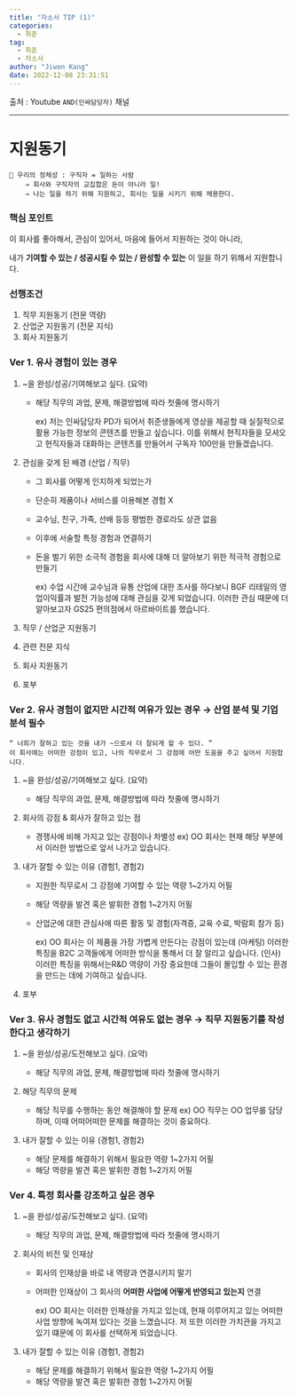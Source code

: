 ```yaml
---
title: "자소서 TIP (1)"
categories:
  - 취준
tag:
  - 취준
  - 자소서
author: "Jiwon Kang"
date: 2022-12-08 23:31:51
---
```


출처 : Youtube `AND(인싸담당자)` 채널

---

# 지원동기

    📌 우리의 정체성 : 구직자 = 일하는 사람
        → 회사와 구직자의 교집합은 돈이 아니라 일!
        → 나는 일을 하기 위해 지원하고, 회사는 일을 시키기 위해 채용한다.


### 핵심 포인트

이 회사를 좋아해서, 관심이 있어서, 마음에 들어서 지원하는 것이 아니라,

내가 **기여할 수 있는 / 성공시킬 수 있는 / 완성할 수 있는** 이 일을 하기 위해서 지원합니다.

### 선행조건

1. 직무 지원동기 (전문 역량)
2. 산업군 지원동기 (전문 지식)
3. 회사 지원동기

### Ver 1. 유사 경험이 있는 경우

1. ~을 완성/성공/기여해보고 싶다. (요약)
    - 해당 직무의 과업, 문제, 해결방법에 따라 첫줄에 명시하기
    
        ex) 저는 인싸담당자 PD가 되어서 취준생들에게 영상을 제공할 때 실질적으로 활용 가능한 정보의 콘텐츠를 만들고 싶습니다.
        이를 위해서 현직자들을 모셔오고 현직자들과 대화하는 콘텐츠를 만들어서 구독자 100만을 만들겠습니다.
    
2. 관심을 갖게 된 배경 (산업 / 직무)
    - 그 회사를 어떻게 인지하게 되었는가
    - 단순히 제품이나 서비스를 이용해본 경험 X
    - 교수님, 친구, 가족, 선배 등등 평범한 경로라도 상관 없음
    - 이후에 서술할 특정 경험과 연결하기
    - 돈을 벌기 위한 소극적 경험을 회사에 대해 더 알아보기 위한 적극적 경험으로 만들기
    
        ex) 수업 시간에 교수님과 유통 산업에 대한 조사를 하다보니 BGF 리테일의 영업이익률과 발전 가능성에 대해 관심을 갖게 되었습니다.
        이러한 관심 때문에 더 알아보고자 GS25 편의점에서 아르바이트를 했습니다.
    
3. 직무 / 산업군 지원동기

4. 관련 전문 지식

5. 회사 지원동기

6. 포부



### Ver 2. 유사 경험이 없지만 시간적 여유가 있는 경우 → 산업 분석 및 기업 분석 필수

    “ 너희가 잘하고 있는 것을 내가 ~으로서 더 잘되게 할 수 있다. ”
    이 회사에는 어떠한 강점이 있고, 나의 직무로서 그 강점에 어떤 도움을 주고 싶어서 지원합니다.

1. ~을 완성/성공/기여해보고 싶다. (요약)
    - 해당 직무의 과업, 문제, 해결방법에 따라 첫줄에 명시하기

2. 회사의 강점 & 회사가 잘하고 있는 점
    - 경쟁사에 비해 가지고 있는 강점이나 차별성
        ex) OO 회사는 현재 해당 부분에서 이러한 방법으로 앞서 나가고 있습니다.
    
3. 내가 잘할 수 있는 이유 (경험1, 경험2)
    - 지원한 직무로서 그 강점에 기여할 수 있는 역량 1~2가지 어필
    - 해당 역량을 발견 혹은 발휘한 경험 1~2가지 어필
    - 산업군에 대한 관심사에 따른 활동 및 경험(자격증, 교육 수료, 박람회 참가 등)
    
        ex) OO 회사는 이 제품을 가장 가볍게 만든다는 강점이 있는데
        (마케팅) 이러한 특징을 B2C 고객들에게 어떠한 방식을 통해서 더 잘 알리고 싶습니다.
        (인사) 이러한 특징을 위해서는R&D 역량이 가장 중요한데 그들이 몰입할 수 있는 환경을 만드는 데에 기여하고 싶습니다.
    
4. 포부


### Ver 3. 유사 경험도 없고 시간적 여유도 없는 경우 → 직무 지원동기를 작성한다고 생각하기

1. ~을 완성/성공/도전해보고 싶다. (요약)
    - 해당 직무의 과업, 문제, 해결방법에 따라 첫줄에 명시하기

2. 해당 직무의 문제
    - 해당 직무를 수행하는 동안 해결해야 할 문제
        ex) OO 직무는 OO 업무를 담당하며, 이때 어떠어떠한 문제를 해결하는 것이 중요하다.
    
3. 내가 잘할 수 있는 이유 (경험1, 경험2)
    - 해당 문제를 해결하기 위해서 필요한 역량 1~2가지 어필
    - 해당 역량을 발견 혹은 발휘한 경험 1~2가지 어필


### Ver 4. 특정 회사를 강조하고 싶은 경우

1. ~을 완성/성공/도전해보고 싶다. (요약)
    - 해당 직무의 과업, 문제, 해결방법에 따라 첫줄에 명시하기

2. 회사의 비전 및 인재상
    - 회사의 인재상을 바로 내 역량과 연결시키지 말기
    - 어떠한 인재상이 그 회사의 **어떠한 사업에 어떻게 반영되고 있는지** 연결

        ex) OO 회사는 이러한 인재상을 가지고 있는데, 현재 이루어지고 있는 어떠한 사업 방향에 녹여져 있다는 것을 느꼈습니다. 저 또한 이러한 가치관을 가지고 있기 떄문에 이 회사를 선택하게 되었습니다.
    
3. 내가 잘할 수 있는 이유 (경험1, 경험2)
    - 해당 문제를 해결하기 위해서 필요한 역량 1~2가지 어필
    - 해당 역량을 발견 혹은 발휘한 경험 1~2가지 어필

